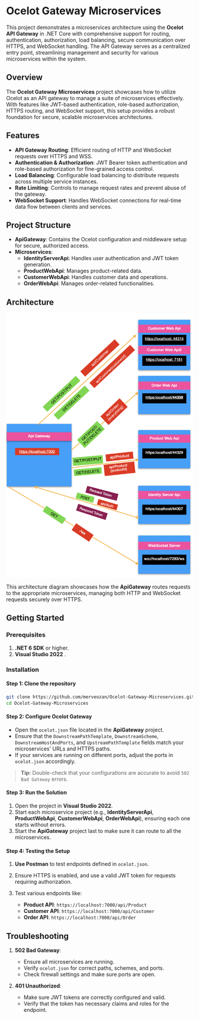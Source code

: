 
# Ocelot Gateway Microservices

This project demonstrates a microservices architecture using the **Ocelot API Gateway** in .NET Core with comprehensive support for routing, authentication, authorization, load balancing, secure communication over HTTPS, and WebSocket handling. The API Gateway serves as a centralized entry point, streamlining management and security for various microservices within the system.

## Overview

The **Ocelot Gateway Microservices** project showcases how to utilize Ocelot as an API gateway to manage a suite of microservices effectively. With features like JWT-based authentication, role-based authorization, HTTPS routing, and WebSocket support, this setup provides a robust foundation for secure, scalable microservices architectures.

## Features

- **API Gateway Routing**: Efficient routing of HTTP and WebSocket requests over HTTPS and WSS.
- **Authentication & Authorization**: JWT Bearer token authentication and role-based authorization for fine-grained access control.
- **Load Balancing**: Configurable load balancing to distribute requests across multiple service instances.
- **Rate Limiting**: Controls to manage request rates and prevent abuse of the gateway.
- **WebSocket Support**: Handles WebSocket connections for real-time data flow between clients and services.

## Project Structure

- **ApiGateway**: Contains the Ocelot configuration and middleware setup for secure, authorized access.
- **Microservices**:
  - **IdentityServerApi**: Handles user authentication and JWT token generation.
  - **ProductWebApi**: Manages product-related data.
  - **CustomerWebApi**: Handles customer data and operations.
  - **OrderWebApi**: Manages order-related functionalities.

## Architecture

![Ocelot API Gateway Architecture](Ocelot-Api-Gateway-Figure.1.jpeg)

This architecture diagram showcases how the **ApiGateway** routes requests to the appropriate microservices, managing both HTTP and WebSocket requests securely over HTTPS.

## Getting Started

### Prerequisites

1. **.NET 6 SDK** or higher.
2. **Visual Studio 2022** .

### Installation

#### Step 1: Clone the repository

```bash
git clone https://github.com/merveozan/Ocelot-Gateway-Microservices.git
cd Ocelot-Gateway-Microservices
```

#### Step 2: Configure Ocelot Gateway

- Open the `ocelot.json` file located in the **ApiGateway** project.
- Ensure that the `DownstreamPathTemplate`, `DownstreamScheme`, `DownstreamHostAndPorts`, and `UpstreamPathTemplate` fields match your microservices' URLs and HTTPS paths.
- If your services are running on different ports, adjust the ports in `ocelot.json` accordingly.

> **Tip:** Double-check that your configurations are accurate to avoid `502 Bad Gateway` errors.

#### Step 3: Run the Solution

1. Open the project in **Visual Studio 2022**.
2. Start each microservice project (e.g., **IdentityServerApi**, **ProductWebApi**, **CustomerWebApi**, **OrderWebApi**), ensuring each one starts without errors.
3. Start the **ApiGateway** project last to make sure it can route to all the microservices.


#### Step 4: Testing the Setup

1. **Use Postman** to test endpoints defined in `ocelot.json`.
2. Ensure HTTPS is enabled, and use a valid JWT token for requests requiring authorization.
3. Test various endpoints like:

   - **Product API**: `https://localhost:7000/api/Product`
   - **Customer API**: `https://localhost:7000/api/Customer`
   - **Order API**: `https://localhost:7000/api/Order`

## Troubleshooting

1. **502 Bad Gateway**:
   - Ensure all microservices are running.
   - Verify `ocelot.json` for correct paths, schemes, and ports.
   - Check firewall settings and make sure ports are open.

2. **401 Unauthorized**:
   - Make sure JWT tokens are correctly configured and valid.
   - Verify that the token has necessary claims and roles for the endpoint.

